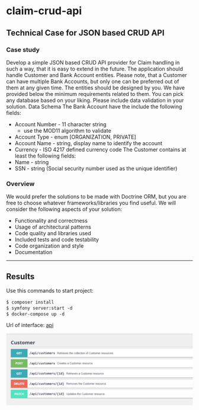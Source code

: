 # claim-crud-api
## Technical Case for JSON based CRUD API
### Case study

Develop a simple JSON based CRUD API provider for Claim handling in such a way, that it is
easy to extend in the future.
The application should handle Customer and Bank Account entities. Please note, that a
Customer can have multiple Bank Accounts, but only one can be preferred out of them at any
given time. The entities should be designed by you. We have provided below the minimum
requirements related to them. You can pick any database based on your liking. Please include
data validation in your solution.
Data Schema
The Bank Account have the include the following fields:
- Account Number - 11 character string
  - use the MOD11 algorithm to validate
- Account Type - enum [ORGANIZATION, PRIVATE]
- Account Name - string, display name to identify the account
- Currency - ISO 4217 defined currency code
The Customer contains at least the following fields:
- Name - string
- SSN - string (Social security number used as the unique identifier)

### Overview

We would prefer the solutions to be made with Doctrine ORM, but you are free to choose
whatever frameworks/libraries you find useful. We will consider the following aspects of your
solution:
- Functionality and correctness
- Usage of architectural patterns
- Code quality and libraries used
- Included tests and code testability
- Code organization and style
- Documentation

---

## Results

Use this commands to start project:

    $ composer install
    $ symfony server:start -d
    $ docker-compose up -d
 
Url of interface: <a href="/api">api</a>

<img src="API_Platform.png">